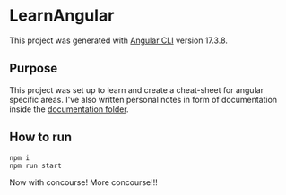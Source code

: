 # LearnAngular

This project was generated with [Angular CLI](https://github.com/angular/angular-cli) version 17.3.8.

## Purpose

This project was set up to learn and create a cheat-sheet for angular specific areas.
I've also written personal notes in form of documentation inside the [documentation folder](./documentation/index.md).

## How to run

```
npm i
npm run start
```

Now with concourse!
More concourse!!!